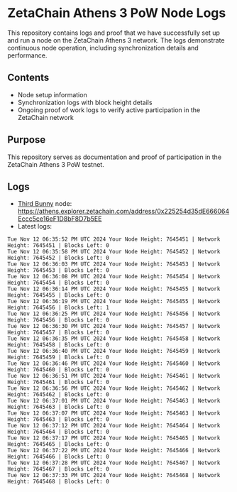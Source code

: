 # ZetaChain Athens 3 PoW Node Logs
This repository contains logs and proof that we have successfully set up and run a node on the ZetaChain Athens 3 network. The logs demonstrate continuous node operation, including synchronization details and performance.

## Contents
- Node setup information
- Synchronization logs with block height details
- Ongoing proof of work logs to verify active participation in the ZetaChain network

## Purpose
This repository serves as documentation and proof of participation in the ZetaChain Athens 3 PoW testnet.

## Logs

- [Third Bunny](https://thirdbunny.xyz/) node: https://athens.explorer.zetachain.com/address/0x225254d35dE666064Eccc5ce16eF1D8bF8D7b5EE
- Latest logs:
```
Tue Nov 12 06:35:52 PM UTC 2024 Your Node Height: 7645451 | Network Height: 7645451 | Blocks Left: 0
Tue Nov 12 06:35:58 PM UTC 2024 Your Node Height: 7645452 | Network Height: 7645452 | Blocks Left: 0
Tue Nov 12 06:36:03 PM UTC 2024 Your Node Height: 7645453 | Network Height: 7645453 | Blocks Left: 0
Tue Nov 12 06:36:08 PM UTC 2024 Your Node Height: 7645454 | Network Height: 7645454 | Blocks Left: 0
Tue Nov 12 06:36:14 PM UTC 2024 Your Node Height: 7645455 | Network Height: 7645455 | Blocks Left: 0
Tue Nov 12 06:36:19 PM UTC 2024 Your Node Height: 7645455 | Network Height: 7645456 | Blocks Left: 1
Tue Nov 12 06:36:25 PM UTC 2024 Your Node Height: 7645456 | Network Height: 7645456 | Blocks Left: 0
Tue Nov 12 06:36:30 PM UTC 2024 Your Node Height: 7645457 | Network Height: 7645457 | Blocks Left: 0
Tue Nov 12 06:36:35 PM UTC 2024 Your Node Height: 7645458 | Network Height: 7645458 | Blocks Left: 0
Tue Nov 12 06:36:40 PM UTC 2024 Your Node Height: 7645459 | Network Height: 7645459 | Blocks Left: 0
Tue Nov 12 06:36:46 PM UTC 2024 Your Node Height: 7645460 | Network Height: 7645460 | Blocks Left: 0
Tue Nov 12 06:36:51 PM UTC 2024 Your Node Height: 7645461 | Network Height: 7645461 | Blocks Left: 0
Tue Nov 12 06:36:56 PM UTC 2024 Your Node Height: 7645462 | Network Height: 7645462 | Blocks Left: 0
Tue Nov 12 06:37:01 PM UTC 2024 Your Node Height: 7645463 | Network Height: 7645463 | Blocks Left: 0
Tue Nov 12 06:37:07 PM UTC 2024 Your Node Height: 7645463 | Network Height: 7645463 | Blocks Left: 0
Tue Nov 12 06:37:12 PM UTC 2024 Your Node Height: 7645464 | Network Height: 7645464 | Blocks Left: 0
Tue Nov 12 06:37:17 PM UTC 2024 Your Node Height: 7645465 | Network Height: 7645465 | Blocks Left: 0
Tue Nov 12 06:37:22 PM UTC 2024 Your Node Height: 7645466 | Network Height: 7645466 | Blocks Left: 0
Tue Nov 12 06:37:28 PM UTC 2024 Your Node Height: 7645467 | Network Height: 7645467 | Blocks Left: 0
Tue Nov 12 06:37:33 PM UTC 2024 Your Node Height: 7645468 | Network Height: 7645468 | Blocks Left: 0
```
